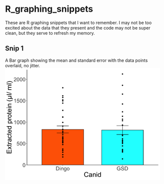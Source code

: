 # R_graphing_snippets

These are R graphing snippets that I want to remember. I may not be too excited about the data that they present and the code may not be super clean, but they serve to refresh my memory.

## Snip 1
A Bar graph showing the mean and standard error with the data points overlaid, no jitter.
![R_snip_1](FigS1.png)

